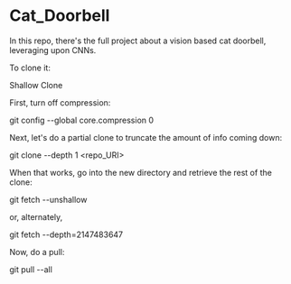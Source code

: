 # Cat_Doorbell
In this repo, there's the full project about a vision based cat doorbell, leveraging upon CNNs.

To clone it:

Shallow Clone

First, turn off compression:

git config --global core.compression 0

Next, let's do a partial clone to truncate the amount of info coming down:

git clone --depth 1 <repo_URI>

When that works, go into the new directory and retrieve the rest of the clone:

git fetch --unshallow

or, alternately,

git fetch --depth=2147483647

Now, do a pull:

git pull --all

